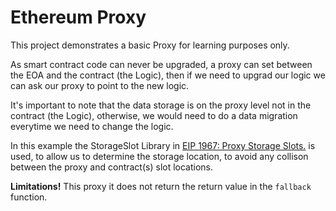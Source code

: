 # Ethereum Proxy

This project demonstrates a basic Proxy for learning purposes only.

As smart contract code can never be upgraded, a proxy can set between the EOA and the contract (the Logic), then if we need to upgrad our logic we can ask our proxy to point to the new logic.

It's important to note that the data storage is on the proxy level not in the contract (the Logic), otherwise, we would need to do a data migration everytime we need to change the logic.

In this example the StorageSlot Library in [EIP 1967: Proxy Storage Slots.](https://eips.ethereum.org/EIPS/eip-1967) is used, to allow us to determine the storage location, to avoid any collison between the proxy and contract(s) slot locations.

**Limitations!** This proxy it does not return the return value in the `fallback` function. 
